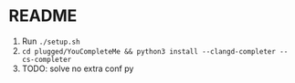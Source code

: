 # README

1. Run `./setup.sh`
2. `cd plugged/YouCompleteMe && python3 install --clangd-completer --cs-completer`
3. TODO: solve no extra conf py
